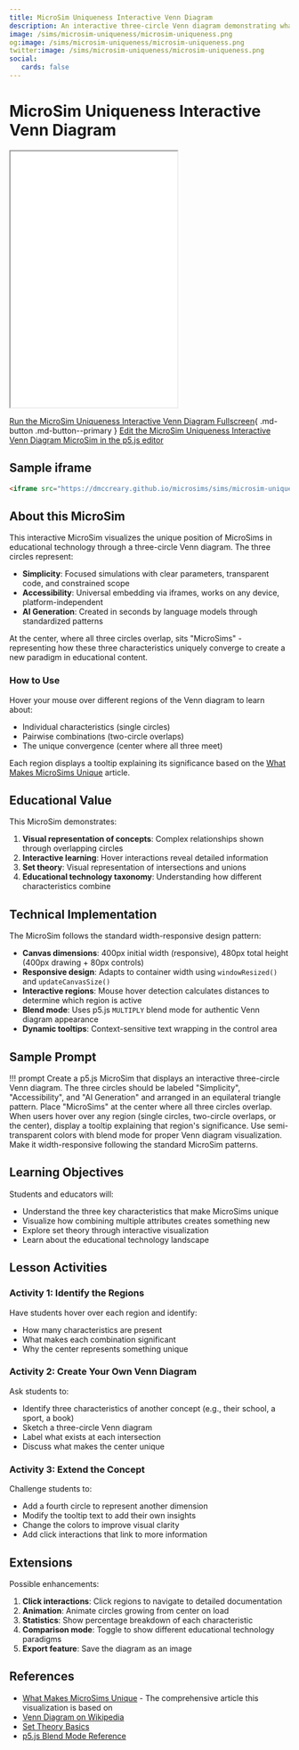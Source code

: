 ```yaml
---
title: MicroSim Uniqueness Interactive Venn Diagram
description: An interactive three-circle Venn diagram demonstrating what makes MicroSims unique at the intersection of Simplicity, Accessibility, and AI Generation.
image: /sims/microsim-uniqueness/microsim-uniqueness.png
og:image: /sims/microsim-uniqueness/microsim-uniqueness.png
twitter:image: /sims/microsim-uniqueness/microsim-uniqueness.png
social:
   cards: false
---
```

# MicroSim Uniqueness Interactive Venn Diagram

<iframe src="main.html" height="460px" scrolling="no"></iframe>

[Run the MicroSim Uniqueness Interactive Venn Diagram Fullscreen](main.html){ .md-button .md-button--primary }
[Edit the MicroSim Uniqueness Interactive Venn Diagram MicroSim in the p5.js editor](https://editor.p5js.org/dmccreary/sketches/h-6-1s-qr)

## Sample iframe

```html
<iframe src="https://dmccreary.github.io/microsims/sims/microsim-uniqueness/main.html" height="480"  scrolling="no"></iframe>
```

## About this MicroSim

This interactive MicroSim visualizes the unique position of MicroSims in educational technology through a three-circle Venn diagram. The three circles represent:

- **Simplicity**: Focused simulations with clear parameters, transparent code, and constrained scope
- **Accessibility**: Universal embedding via iframes, works on any device, platform-independent
- **AI Generation**: Created in seconds by language models through standardized patterns

At the center, where all three circles overlap, sits "MicroSims" - representing how these three characteristics uniquely converge to create a new paradigm in educational content.

### How to Use

Hover your mouse over different regions of the Venn diagram to learn about:

- Individual characteristics (single circles)
- Pairwise combinations (two-circle overlaps)
- The unique convergence (center where all three meet)

Each region displays a tooltip explaining its significance based on the [What Makes MicroSims Unique](../../why/uniqueness.md) article.

## Educational Value

This MicroSim demonstrates:

1. **Visual representation of concepts**: Complex relationships shown through overlapping circles
2. **Interactive learning**: Hover interactions reveal detailed information
3. **Set theory**: Visual representation of intersections and unions
4. **Educational technology taxonomy**: Understanding how different characteristics combine

## Technical Implementation

The MicroSim follows the standard width-responsive design pattern:

- **Canvas dimensions**: 400px initial width (responsive), 480px total height (400px drawing + 80px controls)
- **Responsive design**: Adapts to container width using `windowResized()` and `updateCanvasSize()`
- **Interactive regions**: Mouse hover detection calculates distances to determine which region is active
- **Blend mode**: Uses p5.js `MULTIPLY` blend mode for authentic Venn diagram appearance
- **Dynamic tooltips**: Context-sensitive text wrapping in the control area

## Sample Prompt

!!! prompt
    Create a p5.js MicroSim that displays an interactive three-circle Venn diagram.
    The three circles should be labeled "Simplicity", "Accessibility", and "AI Generation"
    and arranged in an equilateral triangle pattern. Place "MicroSims" at the center where
    all three circles overlap. When users hover over any region (single circles,
    two-circle overlaps, or the center), display a tooltip explaining that region's
    significance. Use semi-transparent colors with blend mode for proper Venn diagram
    visualization. Make it width-responsive following the standard MicroSim patterns.

## Learning Objectives

Students and educators will:

- Understand the three key characteristics that make MicroSims unique
- Visualize how combining multiple attributes creates something new
- Explore set theory through interactive visualization
- Learn about the educational technology landscape

## Lesson Activities

### Activity 1: Identify the Regions

Have students hover over each region and identify:
- How many characteristics are present
- What makes each combination significant
- Why the center represents something unique

### Activity 2: Create Your Own Venn Diagram

Ask students to:
- Identify three characteristics of another concept (e.g., their school, a sport, a book)
- Sketch a three-circle Venn diagram
- Label what exists at each intersection
- Discuss what makes the center unique

### Activity 3: Extend the Concept

Challenge students to:
- Add a fourth circle to represent another dimension
- Modify the tooltip text to add their own insights
- Change the colors to improve visual clarity
- Add click interactions that link to more information

## Extensions

Possible enhancements:

1. **Click interactions**: Click regions to navigate to detailed documentation
2. **Animation**: Animate circles growing from center on load
3. **Statistics**: Show percentage breakdown of each characteristic
4. **Comparison mode**: Toggle to show different educational technology paradigms
5. **Export feature**: Save the diagram as an image

## References

- [What Makes MicroSims Unique](../../why/uniqueness.md) - The comprehensive article this visualization is based on
- [Venn Diagram on Wikipedia](https://en.wikipedia.org/wiki/Venn_diagram)
- [Set Theory Basics](https://en.wikipedia.org/wiki/Set_theory)
- [p5.js Blend Mode Reference](https://p5js.org/reference/#/p5/blendMode)

